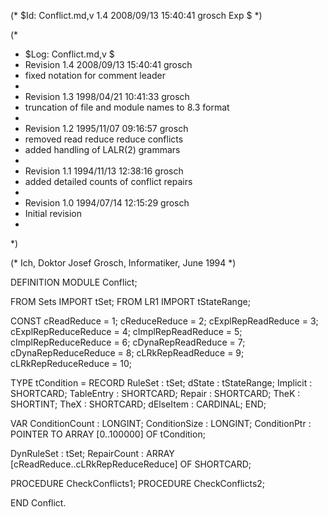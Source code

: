 (* $Id: Conflict.md,v 1.4 2008/09/13 15:40:41 grosch Exp $ *)

(*
 * $Log: Conflict.md,v $
 * Revision 1.4  2008/09/13 15:40:41  grosch
 * fixed notation for comment leader
 *
 * Revision 1.3  1998/04/21 10:41:33  grosch
 * truncation of file and module names to 8.3 format
 *
 * Revision 1.2  1995/11/07  09:16:57  grosch
 * removed read reduce reduce conflicts
 * added handling of LALR(2) grammars
 *
 * Revision 1.1  1994/11/13  12:38:16  grosch
 * added detailed counts of conflict repairs
 *
 * Revision 1.0  1994/07/14  12:15:29  grosch
 * Initial revision
 *
 *)

(* Ich, Doktor Josef Grosch, Informatiker, June 1994 *)

DEFINITION MODULE Conflict;

FROM Sets	IMPORT tSet;
FROM LR1	IMPORT tStateRange;

CONST
   cReadReduce			= 1;
   cReduceReduce		= 2;
   cExplRepReadReduce		= 3;
   cExplRepReduceReduce		= 4;
   cImplRepReadReduce		= 5;
   cImplRepReduceReduce		= 6;
   cDynaRepReadReduce		= 7;
   cDynaRepReduceReduce		= 8;
   cLRkRepReadReduce		= 9;
   cLRkRepReduceReduce		= 10;

TYPE
   tCondition	= RECORD
		     RuleSet	: tSet;
		     dState	: tStateRange;
		     Implicit	: SHORTCARD;
		     TableEntry	: SHORTCARD;
		     Repair	: SHORTCARD;
		     TheK	: SHORTINT;
		     TheX	: SHORTCARD;
		     dElseItem	: CARDINAL;
		  END;

VAR
   ConditionCount	: LONGINT;
   ConditionSize	: LONGINT;
   ConditionPtr		: POINTER TO ARRAY [0..100000] OF tCondition;

   DynRuleSet		: tSet;
   RepairCount		: ARRAY [cReadReduce..cLRkRepReduceReduce] OF SHORTCARD;

PROCEDURE CheckConflicts1;
PROCEDURE CheckConflicts2;

END Conflict.
